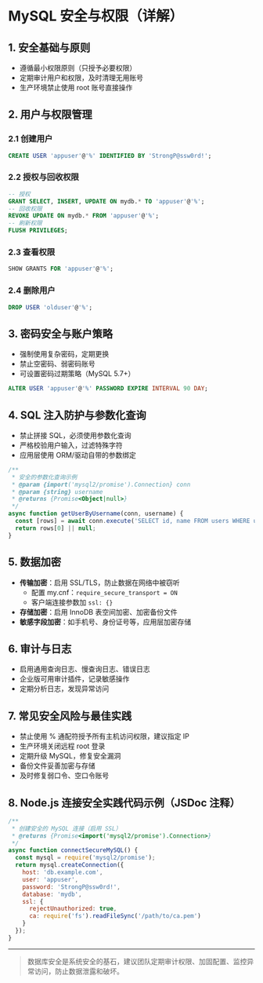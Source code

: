 # MySQL 安全与权限（详解）

## 1. 安全基础与原则
- 遵循最小权限原则（只授予必要权限）
- 定期审计用户和权限，及时清理无用账号
- 生产环境禁止使用 root 账号直接操作

## 2. 用户与权限管理
### 2.1 创建用户
```sql
CREATE USER 'appuser'@'%' IDENTIFIED BY 'StrongP@ssw0rd!';
```

### 2.2 授权与回收权限
```sql
-- 授权
GRANT SELECT, INSERT, UPDATE ON mydb.* TO 'appuser'@'%';
-- 回收权限
REVOKE UPDATE ON mydb.* FROM 'appuser'@'%';
-- 刷新权限
FLUSH PRIVILEGES;
```

### 2.3 查看权限
```sql
SHOW GRANTS FOR 'appuser'@'%';
```

### 2.4 删除用户
```sql
DROP USER 'olduser'@'%';
```

## 3. 密码安全与账户策略
- 强制使用复杂密码，定期更换
- 禁止空密码、弱密码账号
- 可设置密码过期策略（MySQL 5.7+）
```sql
ALTER USER 'appuser'@'%' PASSWORD EXPIRE INTERVAL 90 DAY;
```

## 4. SQL 注入防护与参数化查询
- 禁止拼接 SQL，必须使用参数化查询
- 严格校验用户输入，过滤特殊字符
- 应用层使用 ORM/驱动自带的参数绑定

```js
/**
 * 安全的参数化查询示例
 * @param {import('mysql2/promise').Connection} conn
 * @param {string} username
 * @returns {Promise<Object|null>}
 */
async function getUserByUsername(conn, username) {
  const [rows] = await conn.execute('SELECT id, name FROM users WHERE username = ?', [username]);
  return rows[0] || null;
}
```

## 5. 数据加密
- **传输加密**：启用 SSL/TLS，防止数据在网络中被窃听
  - 配置 my.cnf：`require_secure_transport = ON`
  - 客户端连接参数加 `ssl: {}`
- **存储加密**：启用 InnoDB 表空间加密、加密备份文件
- **敏感字段加密**：如手机号、身份证号等，应用层加密存储

## 6. 审计与日志
- 启用通用查询日志、慢查询日志、错误日志
- 企业版可用审计插件，记录敏感操作
- 定期分析日志，发现异常访问

## 7. 常见安全风险与最佳实践
- 禁止使用 % 通配符授予所有主机访问权限，建议指定 IP
- 生产环境关闭远程 root 登录
- 定期升级 MySQL，修复安全漏洞
- 备份文件妥善加密与存储
- 及时修复弱口令、空口令账号

## 8. Node.js 连接安全实践代码示例（JSDoc 注释）
```js
/**
 * 创建安全的 MySQL 连接（启用 SSL）
 * @returns {Promise<import('mysql2/promise').Connection>}
 */
async function connectSecureMySQL() {
  const mysql = require('mysql2/promise');
  return mysql.createConnection({
    host: 'db.example.com',
    user: 'appuser',
    password: 'StrongP@ssw0rd!',
    database: 'mydb',
    ssl: {
      rejectUnauthorized: true,
      ca: require('fs').readFileSync('/path/to/ca.pem')
    }
  });
}
```

---

> 数据库安全是系统安全的基石，建议团队定期审计权限、加固配置、监控异常访问，防止数据泄露和破坏。 